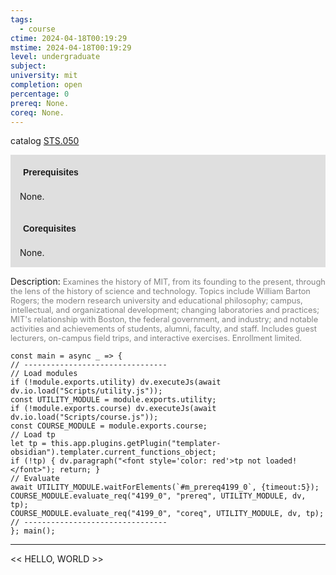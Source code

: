 ```yaml
---
tags:
  - course
ctime: 2024-04-18T00:19:29
mstime: 2024-04-18T00:19:29
level: undergraduate
subject: 
university: mit
completion: open
percentage: 0
prereq: None.
coreq: None.
---
```


catalog [STS.050](http://student.mit.edu/catalog/mSTSa.html#STS.050)

<span style="display: block; padding: 15px; background-color: rgb(100, 100, 100, 0.2);"><font id="m_prereq4199_0" style="display: block; font-family: Arial, sans-serif; font-weight: bold; padding: 5px">Prerequisites</font><br><span id="prereq4199_0">None.</span></span>
<span style="display: block; padding: 15px; background-color: rgb(100, 100, 100, 0.2);"><font id="m_coreq4199_0" style="display: block; font-family: Arial, sans-serif; font-weight: bold; padding: 5px">Corequisites</font><br><span id="coreq4199_0">None.</span></span>

<font style="">Description:</font>
<font style="color: grey; font-size: 0.8rem;">Examines the history of MIT, from its founding to the present, through the lens of the history of science and technology. Topics include William Barton Rogers; the modern research university and educational philosophy; campus, intellectual, and organizational development; changing laboratories and practices; MIT's relationship with Boston, the federal government, and industry; and notable activities and achievements of students, alumni, faculty, and staff. Includes guest lecturers, on-campus field trips, and interactive exercises. Enrollment limited.</font>

```dataviewjs
const main = async _ => {
// --------------------------------
// Load modules
if (!module.exports.utility) dv.executeJs(await dv.io.load("Scripts/utility.js"));
const UTILITY_MODULE = module.exports.utility;
if (!module.exports.course) dv.executeJs(await dv.io.load("Scripts/course.js"));
const COURSE_MODULE = module.exports.course;
// Load tp
let tp = this.app.plugins.getPlugin("templater-obsidian").templater.current_functions_object;
if (!tp) { dv.paragraph("<font style='color: red'>tp not loaded!</font>"); return; }
// Evaluate
await UTILITY_MODULE.waitForElements(`#m_prereq4199_0`, {timeout:5});
COURSE_MODULE.evaluate_req("4199_0", "prereq", UTILITY_MODULE, dv, tp);
COURSE_MODULE.evaluate_req("4199_0", "coreq", UTILITY_MODULE, dv, tp);
// --------------------------------
}; main();
```

---

<< HELLO, WORLD >>
